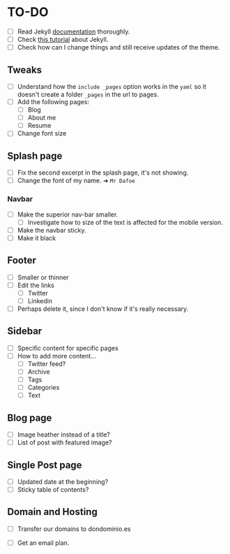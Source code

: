# TO-DO

- [ ] Read Jekyll [documentation](https://jekyllrb.com/docs/home/) thoroughly. 
- [ ] Check [this tutorial](https://www.youtube.com/watch?v=oiNVQ9Zjy4o&list=PLWjCJDeWfDdfVEcLGAfdJn_HXyM4Y7_k-) about Jekyll. 
- [ ] Check how can I change things and still receive updates of the theme. 

## Tweaks

- [ ] Understand how the `include _pages` option works in the `yaml` so it doesn't create a folder `_pages` in the url to pages. 
- [ ] Add the following pages: 
  - [ ] Blog
  - [ ] About me 
  - [ ] Resume 
- [ ] Change font size

## Splash page

- [ ] Fix the second excerpt in the splash page, it's not showing. 
- [ ] Change the font of my name. ➜ `Mr Dafoe`

### Navbar

- [ ] Make the superior nav-bar smaller. 
  - [ ] Investigate how to size of the text is affected for the mobile version. 
- [ ] Make the navbar sticky. 
- [ ] Make it black 

## Footer

* [ ] Smaller or thinner
* [ ] Edit the links
  * [ ] Twitter
  * [ ] Linkedin 
* [ ] Perhaps delete it, since I don't know if it's really necessary. 

## Sidebar

- [ ] Specific content for specific pages
- [ ] How to add more content... 
  - [ ] Twitter feed? 
  - [ ] Archive
  - [ ] Tags 
  - [ ] Categories 
  - [ ] Text 

## Blog page

- [ ] Image heather instead of a title? 
- [ ] List of post with featured image? 

## Single Post page

* [ ] Updated date at the beginning? 
* [ ] Sticky table of contents? 

## Domain and Hosting

* [ ] Transfer our domains to dondominio.es 

* [ ] Get an email plan.


